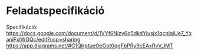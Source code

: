 # Feladatspecifikáció
Specifikáció: https://docs.google.com/document/d/1VYf6Nizy6q5dkdYiusjx1qcnlqiUe7_YxaniFxlWGQc/edit?usp=sharing
https://app.diagrams.net/#G1QIrptueOeGot0qgFbPRy9cEAxRvV_lMT

